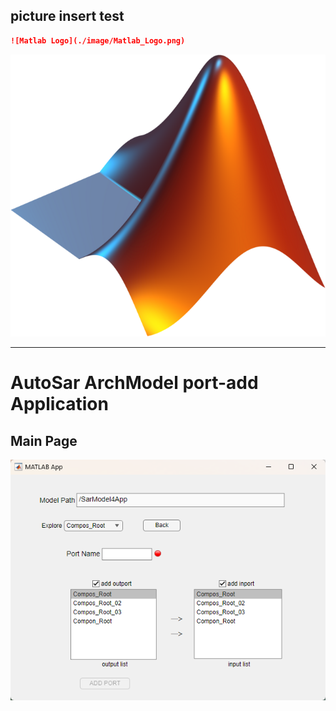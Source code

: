 ## picture insert test

```markdown
![Matlab Logo](./image/Matlab_Logo.png)
```

![Matlab Logo](./image/Matlab_Logo.png)

-----

# AutoSar ArchModel port-add Application

## Main Page

![App Main Page](./image/UI_MainPage.png)

